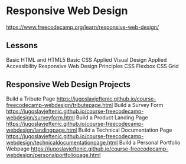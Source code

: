 # Responsive Web Design

https://www.freecodecamp.org/learn/responsive-web-design/

## Lessons
Basic HTML and HTML5
Basic CSS
Applied Visual Design
Applied Accessibility
Responsive Web Design Principles
CSS Flexbox
CSS Grid

## Responsive Web Design Projects
Build a Tribute Page
https://jugoslavjeftenic.github.io/course-freecodecamp-webdesign/tributepage.html
Build a Survey Form
https://jugoslavjeftenic.github.io/course-freecodecamp-webdesign/surveyform.html
Build a Product Landing Page
https://jugoslavjeftenic.github.io/course-freecodecamp-webdesign/landingpage.html
Build a Technical Documentation Page
https://jugoslavjeftenic.github.io/course-freecodecamp-webdesign/technicaldocumentationpage.html
Build a Personal Portfolio Webpage
https://jugoslavjeftenic.github.io/course-freecodecamp-webdesign/personalportfoliopage.html
